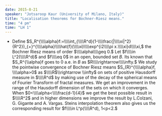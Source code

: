 ```yaml
---
date: 2015-8-21
speaker: "Jotsaroop Kaur (University of Milano, Italy)"
title: "Localisation theorems for Bochner-Riesz means."
time: "4 pm" 
time: "LH 1"
---
```

- Define $S_R^{\\\\alpha}f:=\\\\int_{\\\\R^d}(1-\\\\frac{|\\\\xi|^2}{R^2})_{+}^{\\\\alpha}\\\\hat{f}(\\\\xi)\\\\exp^{i2\\\\pi x.\\\\xi}d\\\\xi,$ the Bochner Riesz means of order $\\\\alpha\\\\geq 0.$ Let $f\\\\in L^2(\\\\R^d)$ and $f\\\\eq 0$ in an open, bounded set $B.$ Its known that $S_R^{\\\\alpha}f goes to 0 a.e. in $B$ as $R\\\\rightarrow\\\\infty.$ We study the pointwise convergence of Bochner Riesz means $S_{R}^{\\\\alpha}f, \\\\alpha>0$ as $\\\\R$\\\\rightarrow \\\\infty$ on sets of positive Hausdorff measure in $\\\\R^d$ by making use of the decay of the spherical means of Fourier Transform of fractal measures. We get an improvement in the range of the Hausdorff dimension of the sets on which it converges. When $0<\\\\alpha<\\\\frac{d-1}{4}$ we get the best possible result in $\\\\R^2$ and in higher dimensions we improve the result by L.Colzani, G. Gigante and A. Vargas. Steins interpolation theorem also gives us the corresponding result for $f\\\\in L^p(\\\\R^d), 1<p<2.$
